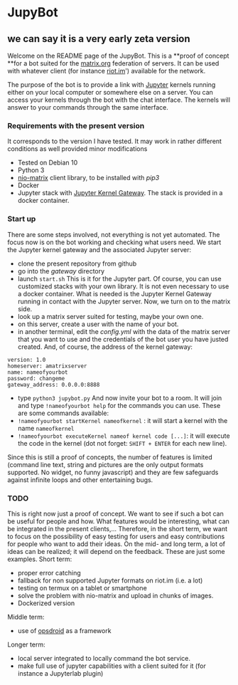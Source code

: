 # JupyBot
## we can say it is a very early zeta version

Welcome on the README page of the JupyBot.
This is a **proof of concept **for a bot suited for the [matrix.org](https://matrix.org/) federation of servers. It can be used with whatever client (for instance [riot.im](https://riot.im)') available for the network.

The purpose of the bot is to provide a link with [Jupyter](https://jupyter.org/) kernels running either on your local computer or somewhere else on a server. 
You can access your kernels through the bot with the chat interface. The kernels will answer to your commands through the same interface.

### Requirements with the present version
It corresponds to the version I have tested. It may work in rather different conditions as well provided minor modifications
- Tested on Debian 10
- Python 3
- [nio-matrix](https://github.com/kiliankoe/nio) client library, to be installed with _pip3_
- Docker
- Jupyter stack with [Jupyter Kernel Gateway](https://github.com/jupyter/kernel_gateway). The stack is provided in a docker container.

### Start up
There are some steps involved, not everything is not yet automated. The focus now is on the bot working and checking what users need.
We start the Jupyter kernel gateway and the associated Jupyter server:
- clone the present repository from github
- go into the _gateway_ directory
- launch `start.sh`
This is it for the Jupyter part. Of course, you can use customized stacks with your own library. It is not even necessary to use a docker container. What is needed is the Jupyter Kernel Gateway running in contact with the Jupyter server.
Now, we turn on to the matrix side.
- look up a matrix server suited for testing, maybe your own one.
- on this server, create a user with the name of your bot.
- in another terminal, edit the _config.yml_ with the data of the matrix server that you want to use and the credentials of the bot user you have justed created. And, of course, the address of the kernel gateway:
```
version: 1.0
homeserver: amatrixserver
name: nameofyourbot
password: changeme 
gateway_address: 0.0.0.0:8888
```
- type `python3 jupybot.py`
And now invite your bot to a room. It will join and type `!nameofyourbot help` for the commands you can use.
These are some commands available:
- `!nameofyourbot startKernel nameofkernel` : it will start a kernel with the name `nameofkernel`
- `!nameofyourbot executeKernel nameof kernel
code [...]`: it will execute the code in the kernel (dot not forget: `SHIFT + ENTER` for each new line).

Since this is still a proof of concepts, the number of features is limited (command line text, string and pictures are the only output formats supported. No widget, no funny javascript) and they are few safeguards against infinite loops and other entertaining bugs.

### TODO

This is right now just a proof of concept. We want to see if such a bot can be useful for people and how. What features would be interesting, what can be integrated in the present clients,... Therefore, in the short term, we want to focus on the possibility of easy testing for users and easy contributions for people who want to add their ideas. On the mid- and long term, a lot of ideas can be realized; it will depend on the feedback.
These are just some examples.
Short term:
- proper error catching
- fallback for non supported Jupyter formats on riot.im (i.e. a lot)
- testing on termux on a tablet or smartphone
- solve the problem with nio-matrix and upload in chunks of images.
- Dockerized version

Middle term:
- use of [opsdroid](https://opsdroid.dev/) as a framework

Longer term:
- local server integrated to locally command the bot service.
- make full use of jupyter capabilities with a client suited for it (for instance a Jupyterlab plugin)